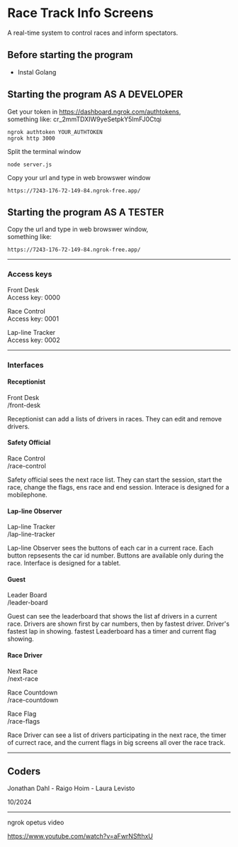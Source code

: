 # Race Track Info Screens

A real-time system to control races and inform spectators.


## Before starting the program

- Instal Golang


## Starting the program AS A DEVELOPER

Get your token in https://dashboard.ngrok.com/authtokens,   
something like: cr_2mmTDXIW9yeSetpkY5lmFJ0Ctqi

```
ngrok authtoken YOUR_AUTHTOKEN
ngrok http 3000
```

Split the terminal window
```
node server.js
```

Copy your url and type in web browswer window

    https://7243-176-72-149-84.ngrok-free.app/


## Starting the program AS A TESTER

Copy the url and type in web browswer window,   
something like:

```
https://7243-176-72-149-84.ngrok-free.app/
```
---------------------------------------------

### Access keys

Front Desk  
Access key: 0000

Race Control    
Access key: 0001

Lap-line Tracker    
Access key: 0002

---------------------------------------------

### Interfaces

#### Receptionist

Front Desk  
/front-desk

Receptionist can add a lists of drivers in races. They can edit and remove drivers.

#### Safety Official

Race Control    
/race-control

Safety official sees the next race list. They can start the session, start the race, change the flags, ens race and end session. Interace is designed for a mobilephone.

#### Lap-line Observer

Lap-line Tracker    
/lap-line-tracker

Lap-line Observer sees the buttons of each car in a current race. Each button repsesents the car id number. Buttons are available only during the race. Interface is designed for a tablet.

#### Guest

Leader Board    
/leader-board

Guest can see the leaderboard that shows the list af drivers in a current race. Drivers are shown first by car numbers, then by fastest driver. Driver's fastest lap in showing. fastest Leaderboard has a timer and current flag showing.

#### Race Driver

Next Race   
/next-race

Race Countdown  
/race-countdown

Race Flag   
/race-flags 

Race Driver can see a list of drivers participating in the next race, the timer of currect race, and the current flags in big screens all over the race track.

---------------------------------------------

## Coders

Jonathan Dahl - Raigo Hoim - Laura Levisto

10/2024






---------------------------------------------
ngrok  opetus video

https://www.youtube.com/watch?v=aFwrNSfthxU